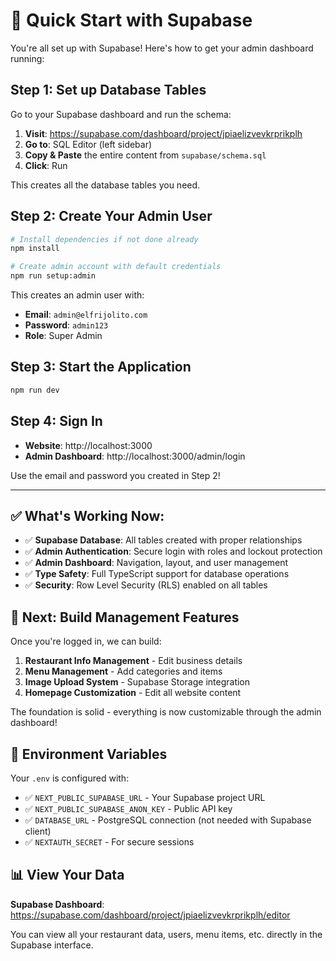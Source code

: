 # 🚀 Quick Start with Supabase

You're all set up with Supabase! Here's how to get your admin dashboard running:

## Step 1: Set up Database Tables

Go to your Supabase dashboard and run the schema:

1. **Visit**: https://supabase.com/dashboard/project/jpiaelizvevkrprikplh
2. **Go to**: SQL Editor (left sidebar)
3. **Copy & Paste** the entire content from `supabase/schema.sql`
4. **Click**: Run

This creates all the database tables you need.

## Step 2: Create Your Admin User

```bash
# Install dependencies if not done already
npm install

# Create admin account with default credentials
npm run setup:admin
```

This creates an admin user with:
- **Email**: `admin@elfrijolito.com`
- **Password**: `admin123`
- **Role**: Super Admin

## Step 3: Start the Application

```bash
npm run dev
```

## Step 4: Sign In

- **Website**: http://localhost:3000
- **Admin Dashboard**: http://localhost:3000/admin/login

Use the email and password you created in Step 2!

---

## ✅ What's Working Now:

- ✅ **Supabase Database**: All tables created with proper relationships
- ✅ **Admin Authentication**: Secure login with roles and lockout protection  
- ✅ **Admin Dashboard**: Navigation, layout, and user management
- ✅ **Type Safety**: Full TypeScript support for database operations
- ✅ **Security**: Row Level Security (RLS) enabled on all tables

## 🎯 Next: Build Management Features

Once you're logged in, we can build:
1. **Restaurant Info Management** - Edit business details
2. **Menu Management** - Add categories and items
3. **Image Upload System** - Supabase Storage integration
4. **Homepage Customization** - Edit all website content

The foundation is solid - everything is now customizable through the admin dashboard!

## 🔧 Environment Variables

Your `.env` is configured with:
- ✅ `NEXT_PUBLIC_SUPABASE_URL` - Your Supabase project URL
- ✅ `NEXT_PUBLIC_SUPABASE_ANON_KEY` - Public API key
- ✅ `DATABASE_URL` - PostgreSQL connection (not needed with Supabase client)
- ✅ `NEXTAUTH_SECRET` - For secure sessions

## 📊 View Your Data

**Supabase Dashboard**: https://supabase.com/dashboard/project/jpiaelizvevkrprikplh/editor

You can view all your restaurant data, users, menu items, etc. directly in the Supabase interface.